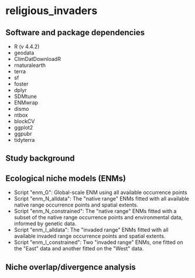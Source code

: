 # religious_invaders

## Software and package dependencies
- R (v 4.4.2)
- geodata
- ClimDatDownloadR
- rnaturalearth
- terra
- sf
- foster
- dplyr
- SDMtune
- ENMwrap
- dismo
- ntbox
- blockCV
- ggplot2
- ggpubr
- tidyterra

## Study background


## Ecological niche models (ENMs)
- Script "enm_G": Global-scale ENM using all available occurrence points
- Script "enm_N_alldata": The "native range" ENMs fitted with all available native range occurrence points and spatial extents.
- Script "enm_N_constrained": The "native range" ENMs fitted with a subset of the native range occurrence points and environmental data, informed by genetic data.
- Script "enm_I_alldata": The "invaded range" ENMs fitted with all available invaded range occurrence points and spatial extents.
- Script "enm_I_constrained": Two "invaded range" ENMs, one fitted on the "East" data and another fitted on the "West" data.

## Niche overlap/divergence analysis